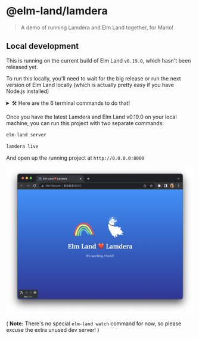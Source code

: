 # @elm-land/lamdera
> A demo of running Lamdera and Elm Land together, for Mario!

## Local development

This is running on the current build of Elm Land `v0.19.0`, which hasn't been released yet. 

To run this locally, you'll need to wait for the big release or run the next version of Elm Land locally (which is actually pretty easy if you have Node.js installed)

<details>
<summary>🛠 Here are the 6 terminal commands to do that!</summary>

```
git clone https://github.com/elm-land/elm-land.git
git checkout release/0.18.2
cd projects/cli
npm install
npm link
npm run setup
```

From there, run `elm-land -v` to see if `v0.19.0` gets printed out!
</details>


Once you have the latest Lamdera and Elm Land v0.19.0 on your local machine, you can run this project with two separate commands:

```sh
elm-land server
```

```sh
lamdera live
```

And open up the running project at `http://0.0.0.0:8000`

![A screenshot of the app running](./screenshot.png)

( __Note:__ There's no special `elm-land watch` command for now, so please excuse the extra unused dev server! )
